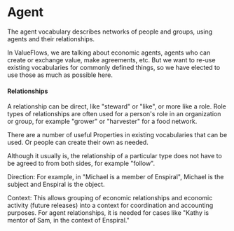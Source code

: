# Agent

The agent vocabulary describes networks of people and groups, using agents and their relationships.

In ValueFlows, we are talking about economic agents, agents who can create or exchange value, make agreements, etc.  But we want to re-use existing vocabularies for commonly defined things, so we have elected to use those as much as possible here.

#### Relationships

A relationship can be direct, like "steward" or "like", or more like a role.
Role types of relationships are often used for a person's role in an organization or group,
for example "grower" or "harvester" for a food network.

There are a number of useful Properties in existing vocabularies that can be used.
Or people can create their own as needed.

Although it usually is, the relationship of a particular type does not have to be agreed to from both sides, for example "follow".

Direction: For example, in "Michael is a member of Enspiral", Michael is the subject and Enspiral is the object.
 

Context: This allows grouping of economic relationships and economic activity (future releases) into a context for coordination and accounting purposes.  For agent relationships, it is needed for cases like "Kathy is mentor of Sam, in the context of Enspiral."



